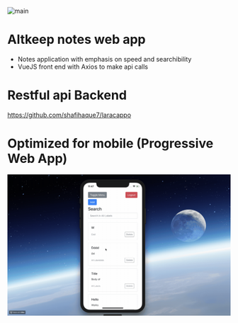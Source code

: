 ![main](https://github.com/shafihaque7/shafihaque7.github.io/blob/master/demo1.gif)

# Altkeep notes web app
- Notes application with emphasis on speed and searchibility 
- VueJS front end with Axios to make api calls 

# Restful api Backend 
https://github.com/shafihaque7/laracappo



# Optimized for mobile (Progressive Web App) 

![main](https://github.com/shafihaque7/shafihaque7.github.io/blob/master/demoMobile.gif)
